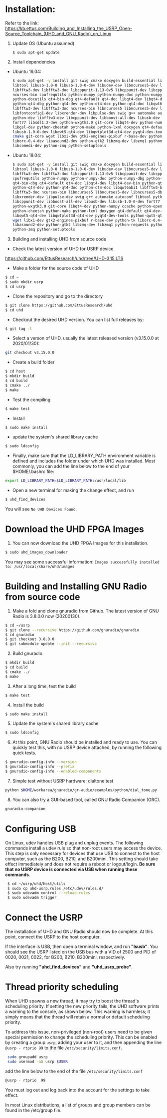 # Installation:
Refer to the link:
https://kb.ettus.com/Building_and_Installing_the_USRP_Open-Source_Toolchain_(UHD_and_GNU_Radio)_on_Linux

1. Update OS (Ubuntu assumed)
    ```
    $ sudo apt-get update
    ```

2. Install dependencies

  * Ubuntu 16.04:

    ```bash
    $ sudo apt-get -y install git swig cmake doxygen build-essential libboost-all-dev 
    libtool libusb-1.0-0 libusb-1.0-0-dev libudev-dev libncurses5-dev libfftw3-bin 
    libfftw3-dev libfftw3-doc libcppunit-1.13-0v5 libcppunit-dev libcppunit-doc 
    ncurses-bin cpufrequtils python-numpy python-numpy-doc python-numpy-dbg python-scipy 
    python-docutils qt4-bin-dbg qt4-default qt4-doc libqt4-dev libqt4-dev-bin python-qt4 
    python-qt4-dbg python-qt4-dev python-qt4-doc python-qt4-doc libqwt6abi1 libfftw3-bin 
    libfftw3-dev libfftw3-doc ncurses-bin libncurses5 libncurses5-dev libncurses5-dbg 
    libfontconfig1-dev libxrender-dev libpulse-dev swig g++ automake autoconf libtool 
    python-dev libfftw3-dev libcppunit-dev libboost-all-dev libusb-dev libusb-1.0-0-dev 
    fort77 libsdl1.2-dev python-wxgtk3.0 git-core libqt4-dev python-numpy ccache python-opengl 
    libgsl-dev python-cheetah python-mako python-lxml doxygen qt4-default qt4-dev-tools 
    libusb-1.0-0-dev libqwt5-qt4-dev libqwtplot3d-qt4-dev pyqt4-dev-tools python-qwt5-qt4 
    cmake git-core wget libxi-dev gtk2-engines-pixbuf r-base-dev python-tk liborc-0.4-0 
    liborc-0.4-dev libasound2-dev python-gtk2 libzmq-dev libzmq1 python-requests python-sphinx 
    libcomedi-dev python-zmq python-setuptools
    ```

  * Ubuntu 18.04:

    ```bash
    $ sudo apt-get -y install git swig cmake doxygen build-essential libboost-all-dev 
    libtool libusb-1.0-0 libusb-1.0-0-dev libudev-dev libncurses5-dev libfftw3-bin 
    libfftw3-dev libfftw3-doc libcppunit-1.13-0v5 libcppunit-dev libcppunit-doc ncurses-bin 
    cpufrequtils python-numpy python-numpy-doc python-numpy-dbg python-scipy python-docutils 
    qt4-bin-dbg qt4-default qt4-doc libqt4-dev libqt4-dev-bin python-qt4 python-qt4-dbg 
    python-qt4-dev python-qt4-doc python-qt4-doc libqwt6abi1 libfftw3-bin libfftw3-dev 
    libfftw3-doc ncurses-bin libncurses5 libncurses5-dev libncurses5-dbg libfontconfig1-dev 
    libxrender-dev libpulse-dev swig g++ automake autoconf libtool python-dev libfftw3-dev 
    libcppunit-dev libboost-all-dev libusb-dev libusb-1.0-0-dev fort77 libsdl1.2-dev 
    python-wxgtk3.0 git-core libqt4-dev python-numpy ccache python-opengl libgsl-dev 
    python-cheetah python-mako python-lxml doxygen qt4-default qt4-dev-tools libusb-1.0-0-dev 
    libqwt5-qt4-dev libqwtplot3d-qt4-dev pyqt4-dev-tools python-qwt5-qt4 cmake git-core 
    wget libxi-dev gtk2-engines-pixbuf r-base-dev python-tk liborc-0.4-0 liborc-0.4-dev 
    libasound2-dev python-gtk2 libzmq-dev libzmq1 python-requests python-sphinx libcomedi-dev 
    python-zmq python-setuptools
    ```

3. Building and installing UHD from source code

  * Check the latest version of UHD for USRP device
  
  https://github.com/EttusResearch/uhd/tree/UHD-3.15.LTS
  
  * Make a folder for the source code of UHD
  ```bash
  $ cd ~
  $ sudo mkdir usrp
  $ cd usrp
  ```
  
  * Clone the repository and go to the directory
  ```bash
  $ git clone https://github.com/EttusResearch/uhd
  $ cd uhd
  ```
  
  * Checkout the desired UHD version. You can list full releases by:
  ```bash
  $ git tag -l
  ```
  
  * Select a verson of UHD, usually the latest released version (v3.15.0.0 at 2020/01/30):
  ```bash
  git checkout v3.15.0.0
  ```
  
  * Create a build folder
  ```bash
  $ cd host
  $ mkdir build
  $ cd build
  $ cmake ../
  $ make
  ```

  * Test the compiling
  ```bash
  $ make test
  ```

  * Install 
  ```bash
  $ sudo make install
  ```
  
  * update the system's shared library cache
  ```bash
  $ sudo ldconfig
  ```
  
  * Finally, make sure that the LD_LIBRARY_PATH environment variable is defined and includes the folder under which UHD was installed. Most commonly, you can add the line below to the end of your $HOME/.bashrc file:
  ```bash
  export LD_LIBRARY_PATH=$LD_LIBRARY_PATH:/usr/local/lib
  ```
  
  * Open a new terminal for making the change effect, and run
  ```bash
  $ uhd_find_devices
  ```
  You will see `No UHD Devices Found`.
  
# Download the UHD FPGA Images

  1. You can now download the UHD FPGA Images for this installation. 
  ```bash
  $ sudo uhd_images_downloader
  ```
  You may see some successful information: `Images successfully installed to: /usr/local/share/uhd/images`
  
# Building and Installing GNU Radio from source code
  1. Make a fold and clone gnuradio from Github. The latest version of GNU Radio is 3.8.0.0 now (20200130).
  ```bash
  $ cd ~/usrp
  $ git clone --recursive https://github.com/gnuradio/gnuradio
  $ cd gnuradio
  $ git checkout 3.8.0.0
  $ git submodule update --init --recursive
  ```
  2. Build gnuradio
  ```bash
  $ mkdir build
  $ cd build
  $ cmake ../
  $ make
  ```
  3. After a long time, test the build
  ```bash
  $ make test
  ```
  4. Install the build
  ```bash
  $ sudo make install
  ```
  5. Update the system's shared library cache
  ```bash
  $ sudo ldconfig
  ```
  6. At this point, GNU Radio should be installed and ready to use. You can quickly test this, with no USRP device attached, by running the following quick tests.
  ```bash
  $ gnuradio-config-info --version
  $ gnuradio-config-info --prefix
  $ gnuradio-config-info --enabled-components
  ```  
  
  7. Simple test without USRP hardware: dialtone test.
  ```bash
  python $HOME/workarea/gnuradio/gr-audio/examples/python/dial_tone.py
  ```
  
  8. You can also try a GUI-based tool, called GNU Radio Companion (GRC).
  ```bash
  gnuradio-companion
  ```
  
# Configuring USB
  On Linux, udev handles USB plug and unplug events. The following commands install a udev rule so that non-root users may access the device. This step is only necessary for devices that use USB to connect to the host computer, such as the B200, B210, and B200mini. This setting should take effect immediately and does not require a reboot or logout/login. **Be sure that no USRP device is connected via USB when running these commands**.
  ```bash
   $ cd ~/usrp/uhd/host/utils
   $ sudo cp uhd-usrp.rules /etc/udev/rules.d/
   $ sudo udevadm control --reload-rules
   $ sudo udevadm trigger
  ```

# Connect the USRP
The installation of UHD and GNU Radio should now be complete. At this point, connect the USRP to the host computer.

If the interface is USB, then open a terminal window, and run **"lsusb"**. You should see the USRP listed on the USB bus with a VID of 2500 and PID of 0020, 0021, 0022, for B200, B210, B200mini, respectively.

Also try running **"uhd_find_devices"** and **"uhd_usrp_probe"**.

# Thread priority scheduling
When UHD spawns a new thread, it may try to boost the thread's scheduling priority. If setting the new priority fails, the UHD software prints a warning to the console, as shown below. This warning is harmless; it simply means that the thread will retain a normal or default scheduling priority.

To address this issue, non-privileged (non-root) users need to be given special permission to change the scheduling priority. This can be enabled by creating a group `usrp`, adding your user to it, and then appending the line `@usrp - rtprio 99` to the file `/etc/security/limits.conf`.
  ```bash
   sudo groupadd usrp
   sudo usermod -aG usrp $USER
  ```
 add the line below to the end of the file `/etc/security/limits.conf`
 ```bash
 @usrp - rtprio  99
 ```

You must log out and log back into the account for the settings to take effect. 

In most Linux distributions, a list of groups and group members can be found in the /etc/group file.

  

  
  
  
